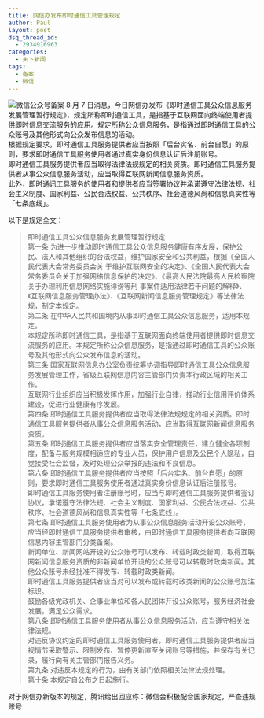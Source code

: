 ```yaml
---
title: 网信办发布即时通信工具管理规定
author: Paul
layout: post
dsq_thread_id:
  - 2934916963
categories:
  - 天下新闻
tags:
  - 备案
  - 微信
--- 
```



![微信公众号备案](http://img.hz.mk/2014-0709/wechat_sh.jpg)
8 月 7 日消息，今日网信办发布《即时通信工具公众信息服务发展管理暂行规定》，规定所称即时通信工具，是指基于互联网面向终端使用者提供即时信息交流服务的应用。规定所称公众信息服务，是指通过即时通信工具的公众账号及其他形式向公众发布信息的活动。  
根据规定要求，即时通信工具服务提供者应当按照「后台实名、前台自愿」的原则，要求即时通信工具服务使用者通过真实身份信息认证后注册账号。  
即时通信工具服务提供者应当取得法律法规规定的相关资质。即时通信工具服务提供者从事公众信息服务活动，应当取得互联网新闻信息服务资质。  
此外，即时通讯工具服务的使用者和提供者应当签署协议并承诺遵守法律法规、社会主义制度、国家利益、公民合法权益、公共秩序、社会道德风尚和信息真实性等「七条底线」。

以下是规定全文：

> 即时通信工具公众信息服务发展管理暂行规定  
> 第一条 为进一步推动即时通信工具公众信息服务健康有序发展，保护公民、法人和其他组织的合法权益，维护国家安全和公共利益，根据《全国人民代表大会常务委员会关 于维护互联网安全的决定》、《全国人民代表大会常务委员会关于加强网络信息保护的决定》、《最高人民法院最高人民检察院关于办理利用信息网络实施诽谤等刑 事案件适用法律若干问题的解释》、《互联网信息服务管理办法》、《互联网新闻信息服务管理规定》等法律法规，制定本规定。  
> 第二条 在中华人民共和国境内从事即时通信工具公众信息服务，适用本规定。  
> 本规定所称即时通信工具，是指基于互联网面向终端使用者提供即时信息交流服务的应用。本规定所称公众信息服务，是指通过即时通信工具的公众账号及其他形式向公众发布信息的活动。  
> 第三条 国家互联网信息办公室负责统筹协调指导即时通信工具公众信息服务发展管理工作，省级互联网信息内容主管部门负责本行政区域的相关工作。  
> 互联网行业组织应当积极发挥作用，加强行业自律，推动行业信用评价体系建设，促进行业健康有序发展。  
> 第四条 即时通信工具服务提供者应当取得法律法规规定的相关资质。即时通信工具服务提供者从事公众信息服务活动，应当取得互联网新闻信息服务资质。  
> 第五条 即时通信工具服务提供者应当落实安全管理责任，建立健全各项制度，配备与服务规模相适应的专业人员，保护用户信息及公民个人隐私，自觉接受社会监督，及时处理公众举报的违法和不良信息。  
> 第六条 即时通信工具服务提供者应当按照「后台实名、前台自愿」的原则，要求即时通信工具服务使用者通过真实身份信息认证后注册账号。  
> 即时通信工具服务使用者注册账号时，应当与即时通信工具服务提供者签订协议，承诺遵守法律法规、社会主义制度、国家利益、公民合法权益、公共秩序、社会道德风尚和信息真实性等「七条底线」。  
> 第七条 即时通信工具服务使用者为从事公众信息服务活动开设公众账号，应当经即时通信工具服务提供者审核，由即时通信工具服务提供者向互联网信息内容主管部门分类备案。  
> 新闻单位、新闻网站开设的公众账号可以发布、转载时政类新闻，取得互联网新闻信息服务资质的非新闻单位开设的公众账号可以转载时政类新闻。其他公众账号未经批准不得发布、转载时政类新闻。  
> 即时通信工具服务提供者应当对可以发布或转载时政类新闻的公众账号加注标识。  
> 鼓励各级党政机关、企事业单位和各人民团体开设公众账号，服务经济社会发展，满足公众需求。  
> 第八条 即时通信工具服务使用者从事公众信息服务活动，应当遵守相关法律法规。  
> 对违反协议约定的即时通信工具服务使用者，即时通信工具服务提供者应当视情节采取警示、限制发布、暂停更新直至关闭账号等措施，并保存有关记录，履行向有关主管部门报告义务。  
> 第九条 对违反本规定的行为，由有关部门依照相关法律法规处理。  
> 第十条 本规定自公布之日起施行。

对于网信办新版本的规定，腾讯给出回应称：微信会积极配合国家规定，严查违规账号

 [1]: http://img.hz.mk/2014-0709/wechat_sh.jpg "微信公众号备案"